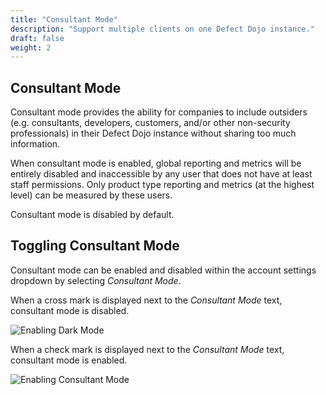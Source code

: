 ```yaml
---
title: "Consultant Mode"
description: "Support multiple clients on one Defect Dojo instance."
draft: false
weight: 2
---
```


## Consultant Mode

Consultant mode provides the ability for companies to include outsiders (e.g. consultants, developers, customers, and/or other non-security professionals) in their Defect Dojo instance without sharing too much information.

When consultant mode is enabled, global reporting and metrics will be entirely disabled and inaccessible by any user that does not have at least staff permissions. Only product type reporting and metrics (at the highest level) can be measured by these users.

Consultant mode is disabled by default.

## Toggling Consultant Mode

Consultant mode can be enabled and disabled within the account settings dropdown by selecting _Consultant Mode_.

When a cross mark is displayed next to the _Consultant Mode_ text, consultant mode is disabled.

![Enabling Dark Mode](../../images/cm-dm-disabled.png)

When a check mark is displayed next to the _Consultant Mode_ text, consultant mode is enabled.

![Enabling Consultant Mode](../../images/cm-enabled.png)